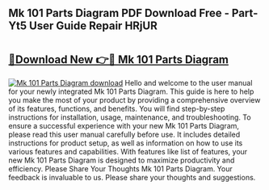 ## Mk 101 Parts Diagram PDF Download Free - Part-Yt5 User Guide Repair HRjUR

# <h2><a href="http://dfided.blite.top/?on=Mk+101+Parts+Diagram">🔗Download New 👉🔴 Mk 101 Parts Diagram</a></h2>

[![Mk 101 Parts Diagram download](https://i.imgur.com/lujVjoI.png)](http://dfided.blite.top/?on=Mk+101+Parts+Diagram)
Hello and welcome to the user manual for your newly integrated Mk 101 Parts Diagram. This guide is here to help you make the most of your product by providing a comprehensive overview of its features, functions, and benefits. You will find step-by-step instructions for installation, usage, maintenance, and troubleshooting. To ensure a successful experience with your new Mk 101 Parts Diagram, please read this user manual carefully before use. It includes detailed instructions for product setup, as well as information on how to use its various features and capabilities. With features like list of features, your new Mk 101 Parts Diagram is designed to maximize productivity and efficiency. Please Share Your Thoughts Mk 101 Parts Diagram. Your feedback is invaluable to us. Please share your thoughts and suggestions.
